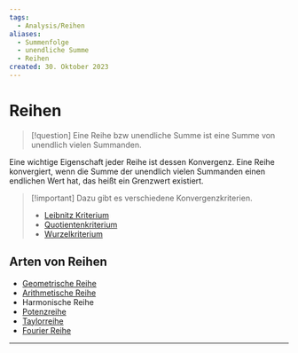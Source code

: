```yaml
---
tags:
  - Analysis/Reihen
aliases:
  - Summenfolge
  - unendliche Summe
  - Reihen
created: 30. Oktober 2023
---
```


# Reihen

> [!question] 
> Eine Reihe bzw unendliche Summe ist eine Summe von unendlich vielen Summanden. 

Eine wichtige Eigenschaft jeder Reihe ist dessen Konvergenz. Eine Reihe konvergiert, wenn die Summe der unendlich vielen Summanden einen endlichen Wert hat, das heißt ein Grenzwert existiert.

> [!important] Dazu gibt es verschiedene Konvergenzkriterien.
> - [Leibnitz Kriterium](Leibnitz%20Kriterium.md)
> - [Quotientenkriterium](Analysis/Quotienten%20Kriterium.md)
> - [Wurzelkriterium](Analysis/Wurzelkriterium.md)


## Arten von Reihen

- [Geometrische Reihe](Analysis/Geometrische%20Reihe.md)
- [Arithmetische Reihe](Analysis/Arithmetische%20Reihe.md)
- Harmonische Reihe
- [Potenzreihe](Potenzreihe.md)
- [Taylorreihe](Analysis/Taylorreihe.md)
- [Fourier Reihe](../Systemtheorie/Fourier%20Reihe.md)


---